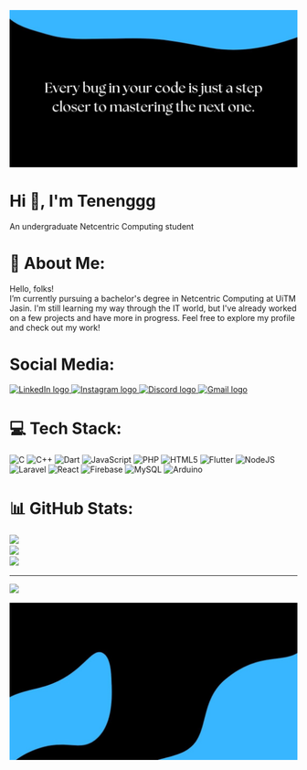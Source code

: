 ![image alt](https://github.com/tenenggg/tenenggg/blob/5ee27defabbf8f95b47ea6bd194cb5dcf093f785/top.jpg)
<h1>Hi 👋, I'm Tenenggg</h1>
<p>An undergraduate Netcentric Computing student</p>

# 💫 About Me:
Hello, folks!<br>I’m currently pursuing a bachelor's degree in Netcentric Computing at UiTM Jasin. I'm still learning my way through the IT world, but I've already worked on a few projects and have more in progress. Feel free to explore my profile and check out my work!

# Social Media:
<a href="https://www.linkedin.com/in/imamyunos" target="_blank">
    <img src="https://img.shields.io/static/v1?message=LinkedIn&logo=linkedin&label=&color=0077B5&logoColor=white&labelColor=&style=for-the-badge" height="35" alt="LinkedIn logo" />
</a>

<a href="https://www.instagram.com/tenenggg" target="_blank">
    <img src="https://img.shields.io/static/v1?message=Instagram&logo=instagram&label=&color=E4405F&logoColor=white&labelColor=&style=for-the-badge" height="35" alt="Instagram logo" />
</a>

<a href="https://discordapp.com/users/653650442806362162" target="_blank">
    <img src="https://img.shields.io/static/v1?message=Discord&logo=discord&label=&color=7289DA&logoColor=white&labelColor=&style=for-the-badge" height="35" alt="Discord logo" />
</a>

<a href="mailto:imamyunos7@gmail.com">
    <img src="https://img.shields.io/static/v1?message=Gmail&logo=gmail&label=&color=D14836&logoColor=white&labelColor=&style=for-the-badge" height="35" alt="Gmail logo" />
</a>




# 💻 Tech Stack:
![C](https://img.shields.io/badge/c-%2300599C.svg?style=for-the-badge&logo=c&logoColor=white) ![C++](https://img.shields.io/badge/c++-%2300599C.svg?style=for-the-badge&logo=c%2B%2B&logoColor=white) ![Dart](https://img.shields.io/badge/dart-%230175C2.svg?style=for-the-badge&logo=dart&logoColor=white) ![JavaScript](https://img.shields.io/badge/javascript-%23323330.svg?style=for-the-badge&logo=javascript&logoColor=%23F7DF1E) ![PHP](https://img.shields.io/badge/php-%23777BB4.svg?style=for-the-badge&logo=php&logoColor=white) ![HTML5](https://img.shields.io/badge/html5-%23E34F26.svg?style=for-the-badge&logo=html5&logoColor=white) ![Flutter](https://img.shields.io/badge/Flutter-%2302569B.svg?style=for-the-badge&logo=Flutter&logoColor=white) ![NodeJS](https://img.shields.io/badge/node.js-6DA55F?style=for-the-badge&logo=node.js&logoColor=white) ![Laravel](https://img.shields.io/badge/laravel-%23FF2D20.svg?style=for-the-badge&logo=laravel&logoColor=white) ![React](https://img.shields.io/badge/react-%2320232a.svg?style=for-the-badge&logo=react&logoColor=%2361DAFB) ![Firebase](https://img.shields.io/badge/firebase-a08021?style=for-the-badge&logo=firebase&logoColor=ffcd34) ![MySQL](https://img.shields.io/badge/mysql-4479A1.svg?style=for-the-badge&logo=mysql&logoColor=white) ![Arduino](https://img.shields.io/badge/-Arduino-00979D?style=for-the-badge&logo=Arduino&logoColor=white)
# 📊 GitHub Stats:
![](https://github-readme-stats.vercel.app/api?username=tenenggg&theme=dark&hide_border=false&include_all_commits=false&count_private=false)<br/>
![](https://github-readme-streak-stats.herokuapp.com/?user=tenenggg&theme=dark&hide_border=false)<br/>
![](https://github-readme-stats.vercel.app/api/top-langs/?username=tenenggg&theme=dark&hide_border=false&include_all_commits=false&count_private=false&layout=compact)

---
[![](https://visitcount.itsvg.in/api?id=tenenggg&icon=0&color=0)](https://visitcount.itsvg.in)

![image alt](https://github.com/tenenggg/tenenggg/blob/499834d9344a5b4f5ea31f547b2816d45da11c25/bot.jpg)


